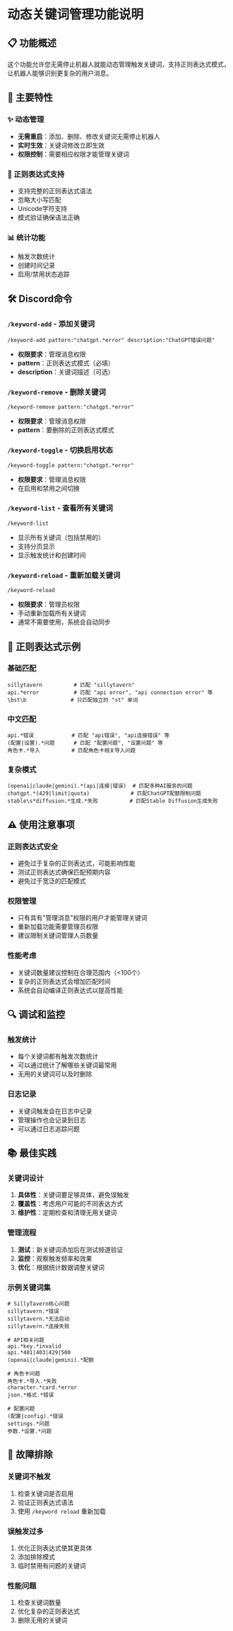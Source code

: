 # 动态关键词管理功能说明

## 📋 功能概述

这个功能允许您无需停止机器人就能动态管理触发关键词，支持正则表达式模式，让机器人能够识别更复杂的用户消息。

## 🎯 主要特性

### ✨ 动态管理
- **无需重启**：添加、删除、修改关键词无需停止机器人
- **实时生效**：关键词修改立即生效
- **权限控制**：需要相应权限才能管理关键词

### 🔧 正则表达式支持
- 支持完整的正则表达式语法
- 忽略大小写匹配
- Unicode字符支持
- 模式验证确保语法正确

### 📊 统计功能
- 触发次数统计
- 创建时间记录
- 启用/禁用状态追踪

## 🛠️ Discord命令

### `/keyword-add` - 添加关键词
```
/keyword-add pattern:"chatgpt.*error" description:"ChatGPT错误问题"
```
- **权限要求**：管理消息权限
- **pattern**：正则表达式模式（必填）
- **description**：关键词描述（可选）

### `/keyword-remove` - 删除关键词
```
/keyword-remove pattern:"chatgpt.*error"
```
- **权限要求**：管理消息权限
- **pattern**：要删除的正则表达式模式

### `/keyword-toggle` - 切换启用状态
```
/keyword-toggle pattern:"chatgpt.*error"
```
- **权限要求**：管理消息权限
- 在启用和禁用之间切换

### `/keyword-list` - 查看所有关键词
```
/keyword-list
```
- 显示所有关键词（包括禁用的）
- 支持分页显示
- 显示触发统计和创建时间

### `/keyword-reload` - 重新加载关键词
```
/keyword-reload
```
- **权限要求**：管理员权限
- 手动重新加载所有关键词
- 通常不需要使用，系统会自动同步

## 📝 正则表达式示例

### 基础匹配
```regex
sillytavern          # 匹配 "sillytavern"
api.*error           # 匹配 "api error", "api connection error" 等
\bst\b              # 只匹配独立的 "st" 单词
```

### 中文匹配
```regex
api.*错误            # 匹配 "api错误", "api连接错误" 等
(配置|设置).*问题      # 匹配 "配置问题", "设置问题" 等
角色卡.*导入          # 匹配角色卡相关导入问题
```

### 复杂模式
```regex
(openai|claude|gemini).*(api|连接|错误)  # 匹配多种AI服务的问题
chatgpt.*(429|limit|quota)             # 匹配ChatGPT配额限制问题
stable\s*diffusion.*生成.*失败          # 匹配Stable Diffusion生成失败
```

## ⚠️ 使用注意事项

### 正则表达式安全
- 避免过于复杂的正则表达式，可能影响性能
- 测试正则表达式确保匹配预期内容
- 避免过于宽泛的匹配模式

### 权限管理
- 只有具有"管理消息"权限的用户才能管理关键词
- 重新加载功能需要管理员权限
- 建议限制关键词管理人员数量

### 性能考虑
- 关键词数量建议控制在合理范围内（<100个）
- 复杂的正则表达式会增加匹配时间
- 系统会自动编译正则表达式以提高性能

## 🔍 调试和监控

### 触发统计
- 每个关键词都有触发次数统计
- 可以通过统计了解哪些关键词最常用
- 无用的关键词可以及时删除

### 日志记录
- 关键词触发会在日志中记录
- 管理操作也会记录到日志
- 可以通过日志追踪问题

## 📚 最佳实践

### 关键词设计
1. **具体性**：关键词要足够具体，避免误触发
2. **覆盖性**：考虑用户可能的不同表达方式
3. **维护性**：定期检查和清理无用关键词

### 管理流程
1. **测试**：新关键词添加后在测试频道验证
2. **监控**：观察触发频率和效果
3. **优化**：根据统计数据调整关键词

### 示例关键词集
```
# SillyTavern核心问题
sillytavern.*错误
sillytavern.*无法启动
sillytavern.*连接失败

# API相关问题
api.*key.*invalid
api.*401|403|429|500
(openai|claude|gemini).*配额

# 角色卡问题
角色卡.*导入.*失败
character.*card.*error
json.*格式.*错误

# 配置问题
(配置|config).*错误
settings.*问题
参数.*设置.*问题
```

## 🔧 故障排除

### 关键词不触发
1. 检查关键词是否启用
2. 验证正则表达式语法
3. 使用 `/keyword reload` 重新加载

### 误触发过多
1. 优化正则表达式使其更具体
2. 添加排除模式
3. 临时禁用有问题的关键词

### 性能问题
1. 检查关键词数量
2. 优化复杂的正则表达式
3. 删除无用的关键词
